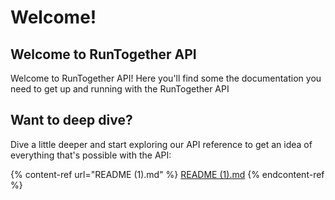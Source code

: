 # Welcome!

## Welcome to RunTogether API

Welcome to RunTogether API! Here you'll find some the documentation you need to get up and running with the RunTogether API

## Want to deep dive?

Dive a little deeper and start exploring our API reference to get an idea of everything that's possible with the API:

{% content-ref url="README (1).md" %}
[README (1).md](<README (1).md>)
{% endcontent-ref %}
